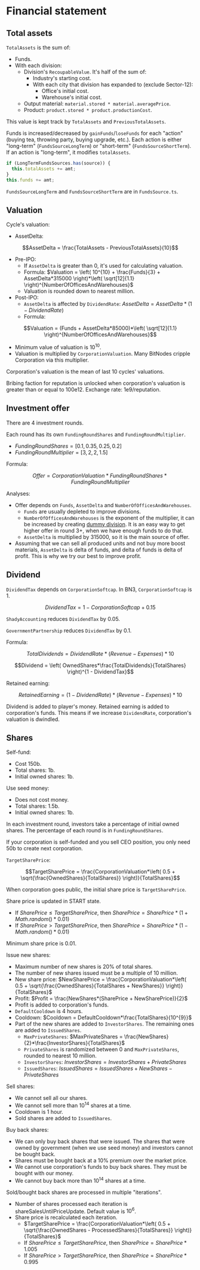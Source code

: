 # Financial statement

## Total assets

`TotalAssets` is the sum of:
- Funds.
- With each division:
  - Division's `RecoupableValue`. It's half of the sum of:
    - Industry's starting cost.
    - With each city that division has expanded to (exclude Sector-12):
      - Office's initial cost.
      - Warehouse's initial cost.
  - Output material: `material.stored * material.averagePrice`.
  - Product: `product.stored * product.productionCost`.

This value is kept track by `TotalAssets` and `PreviousTotalAssets`.

Funds is increased/decreased by `gainFunds`/`loseFunds` for each "action" (buying tea, throwing party, buying upgrade, etc.). Each action is either "long-term" (`FundsSourceLongTerm`) or "short-term" (`FundsSourceShortTerm`). If an action is "long-term", it modifies `totalAssets`.

```typescript
if (LongTermFundsSources.has(source)) {
  this.totalAssets += amt;
}
this.funds += amt;
```

`FundsSourceLongTerm` and `FundsSourceShortTerm` are in `FundsSource.ts`.

## Valuation

Cycle's valuation:
- AssetDelta:

$$AssetDelta = \frac{TotalAssets - PreviousTotalAssets}{10}$$

- Pre-IPO:
  - If `AssetDelta` is greater than 0, it's used for calculating valuation.
  - Formula: $Valuation = \left( 10^{10} + \frac{Funds}{3} + AssetDelta*315000 \right)*\left( \sqrt[12]{1.1} \right)^{NumberOfOfficesAndWarehouses}$
  - Valuation is rounded down to nearest million.
- Post-IPO:
  - `AssetDelta` is affected by `DividendRate`: $AssetDelta = AssetDelta*(1 - DividendRate)$
  - Formula:

$$Valuation = (Funds + AssetDelta*85000)*\left( \sqrt[12]{1.1} \right)^{NumberOfOfficesAndWarehouses}$$

- Minimum value of valuation is $10^{10}$.
- Valuation is multiplied by `CorporationValuation`. Many BitNodes cripple Corporation via this multiplier.

Corporation's valuation is the mean of last 10 cycles' valuations.

Bribing faction for reputation is unlocked when corporation's valuation is greater than or equal to 100e12. Exchange rate: 1e9/reputation.

## Investment offer

There are 4 investment rounds.

Each round has its own `FundingRoundShares` and `FundingRoundMultiplier`.
- $FundingRoundShares = [0.1, 0.35, 0.25, 0.2]$
- $FundingRoundMultiplier = [3, 2, 2, 1.5]$

Formula:

$$Offer = CorporationValuation*FundingRoundShares*FundingRoundMultiplier$$

Analyses:
- Offer depends on `Funds`, `AssetDelta` and `NumberOfOfficesAndWarehouses`.
  - `Funds` are usually depleted to improve divisions.
  - `NumberOfOfficesAndWarehouses` is the exponent of the multiplier, it can be increased by creating [dummy division](./miscellany.md). It is an easy way to get higher offer in round 3+, when we have enough funds to do that.
  - `AssetDelta` is multiplied by 315000, so it is the main source of offer.
- Assuming that we can sell all produced units and not buy more boost materials, `AssetDelta` is delta of funds, and delta of funds is delta of profit. This is why we try our best to improve profit.

## Dividend

`DividendTax` depends on `CorporationSoftcap`. In BN3, `CorporationSoftcap` is 1.

$$DividendTax = 1 - CorporationSoftcap + 0.15$$

`ShadyAccounting` reduces `DividendTax` by 0.05.

`GovernmentPartnership` reduces `DividendTax` by 0.1.

Formula:

$$TotalDividends = DividendRate*(Revenue - Expenses)*10$$

$$Dividend = \left( OwnedShares*\frac{TotalDividends}{TotalShares} \right)^{1 - DividendTax}$$

Retained earning:

$$RetainedEarning = (1 - DividendRate)*(Revenue - Expenses)*10$$

Dividend is added to player's money. Retained earning is added to corporation's funds. This means if we increase `DividendRate`, corporation's valuation is dwindled.

## Shares

Self-fund:
- Cost 150b.
- Total shares: 1b.
- Initial owned shares: 1b.

Use seed money:
- Does not cost money.
- Total shares: 1.5b.
- Initial owned shares: 1b.

In each investment round, investors take a percentage of initial owned shares. The percentage of each round is in `FundingRoundShares`.

If your corporation is self-funded and you sell CEO position, you only need 50b to create next corporation.

`TargetSharePrice`:

$$TargetSharePrice = \frac{CorporationValuation*\left( 0.5 + \sqrt{\frac{OwnedShares}{TotalShares}} \right)}{TotalShares}$$

When corporation goes public, the initial share price is `TargetSharePrice`.

Share price is updated in START state.
- If $SharePrice \leq TargetSharePrice$, then $SharePrice=SharePrice*(1 + Math.random()*0.01)$
- If $SharePrice > TargetSharePrice$, then $SharePrice=SharePrice*(1 - Math.random()*0.01)$

Minimum share price is 0.01.

Issue new shares:
- Maximum number of new shares is 20% of total shares.
- The number of new shares issued must be a multiple of 10 million.
- New share price: $NewSharePrice = \frac{CorporationValuation*\left( 0.5 + \sqrt{\frac{OwnedShares}{TotalShares + NewShares}} \right)}{TotalShares}$
- Profit: $Profit = \frac{NewShares*(SharePrice + NewSharePrice)}{2}$
- Profit is added to corporation's funds.
- `DefaultCooldown` is 4 hours.
- Cooldown: $Cooldown = DefaultCooldown*\frac{TotalShares}{10^{9}}$
- Part of the new shares are added to `InvestorShares`. The remaining ones are added to `IssuedShares`.
  - `MaxPrivateShares`: $MaxPrivateShares = \frac{NewShares}{2}*\frac{InvestorShares}{TotalShares}$
  - `PrivateShares` is randomized between 0 and `MaxPrivateShares`, rounded to nearest 10 million.
  - `InvestorShares`: $InvestorShares = InvestorShares + PrivateShares$
  - `IssuedShares`: $IssuedShares = IssuedShares + NewShares - PrivateShares$

Sell shares:
- We cannot sell all our shares.
- We cannot sell more than $10^{14}$ shares at a time.
- Cooldown is 1 hour.
- Sold shares are added to `IssuedShares`.

Buy back shares:
- We can only buy back shares that were issued. The shares that were owned by government (when we use seed money) and investors cannot be bought back.
- Shares must be bought back at a 10% premium over the market price.
- We cannot use corporation's funds to buy back shares. They must be bought with our money.
- We cannot buy back more than $10^{14}$ shares at a time.

Sold/bought back shares are processed in multiple "iterations".
- Number of shares processed each iteration is shareSalesUntilPriceUpdate. Default value is $10^6$.
- Share price is recalculated each iteration.
  - $TargetSharePrice = \frac{CorporationValuation*\left( 0.5 + \sqrt{\frac{OwnedShares - ProcessedShares}{TotalShares}} \right)}{TotalShares}$
  - If $SharePrice \leq TargetSharePrice$, then $SharePrice=SharePrice*1.005$
  - If $SharePrice > TargetSharePrice$, then $SharePrice=SharePrice*0.995$
